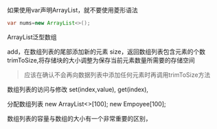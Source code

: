 


如果使用var声明ArrayList，就不要使用菱形语法
```java
var nums=new ArrayList<>();
```

ArrayList泛型数组

add，在数组列表的尾部添加新的元素
size，返回数组列表包含元素的个数
trimToSize,将存储块的大小调整为保存当前元素数量所需要的存储空间

> 应该在确认不会再向数据列表中添加任何元素时再调用trimToSize方法


数组列表的访问与修改
set(index,value),
get(index),






分配数组列表
new ArrayList<>[100];
new Empoyee[100];

数组列表的容量与数组的大小有一个非常重要的区别，
